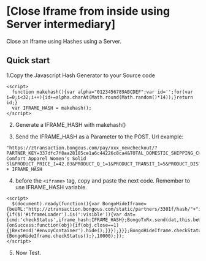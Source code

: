 # [Close Iframe from inside using Server intermediary]
Close an Iframe using Hashes using a Server.

## Quick start

1.Copy the Javascript Hash Generator to your Source code
```
<script>
  function makehash(){var alpha="0123456789ABCDEF";var id='';for(var i=0;i<32;i++){id+=alpha.charAt(Math.round(Math.random()*14));}return id;}
  var IFRAME_HASH = makehash();
</script>
```

2. Generate a IFRAME_HASH with makehash()

3. Send the IFRAME_HASH as a Parameter to the POST. Url example:

```
"https://ztransaction.bongous.com/pay/xxx_newcheckout/?PARTNER_KEY=337dfc7f8aa28185ce1a6c44226c8ca4&TOTAL_DOMESTIC_SHIPPING_CHARGE=2.95&ORDER_CURRENCY=PEN&SHIP_COUNTRY=PE&PRODUCT_ID_1=12720644&PRODUCT_NAME_1=24/7 Comfort Apparel Women's Solid Sl&PRODUCT_PRICE_1=42.03&PRODUCT_Q_1=1&PRODUCT_TRANSIT_1=5&PRODUCT_DISTRIBUTION_COUNTRY_1=US&CUSTOM_ORDER_1=138522106&CUSTOM_ORDER_2=0.00&IFRAME_HASH=" + IFRAME_HASH 
```

4. before the `<iframe>` tag, copy and paste the next code. Remember to use IFRAME_HASH variable. 
```
<script>
  $(document).ready(function(){var BongoHideIframe={beURL:"http://ztransaction.bongous.com/static/partners/3301f/hash/"+"iframeStatus.php",checkStatus:function(){if($('#iframeLoader').is(':visible')){var dat={cmd:'checkStatus',iframe_hash:IFRAME_HASH};BongoTxRx.send(dat,this.beURL,{onSuccess:function(obj){if(obj.close==1){jBextend('#envoyContainer').hide();}}});}}};BongoHideIframe.checkStatus();setInterval(function(){BongoHideIframe.checkStatus();},10000);});
</script>
```

5. Now Test.